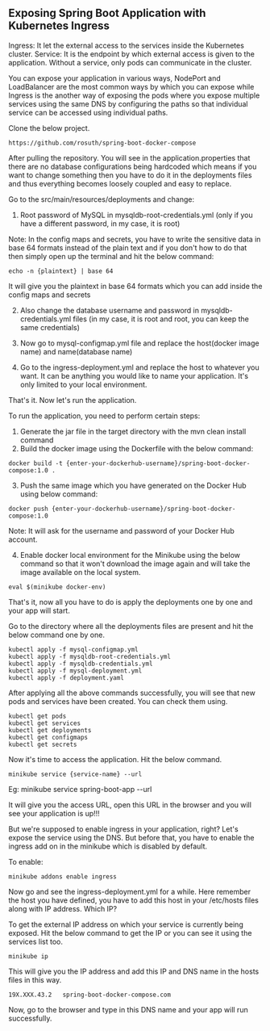 ## Exposing Spring Boot Application with Kubernetes Ingress

Ingress: It let the external access to the services inside the Kubernetes cluster.
Service: It is the endpoint by which external access is given to the application. Without a service, only pods can communicate in the cluster.

You can expose your application in various ways, NodePort and LoadBalancer are the most common ways by which you can expose while Ingress is the another way of exposing the pods where you expose multiple services using the same DNS by configuring the paths so that individual service can be accessed using individual paths. 

Clone the below project.

```
https://github.com/rosuth/spring-boot-docker-compose
```

After pulling the repository. You will see in the application.properties that there are no database configurations being hardcoded which means if you want to change something then you have to do it in the deployments files and thus everything becomes loosely coupled and easy to replace.

Go to the src/main/resources/deployments and change:

1. Root password of MySQL in mysqldb-root-credentials.yml (only if you have a different password, in my case, it is root)

Note: In the config maps and secrets, you have to write the sensitive data in base 64 formats instead of the plain text and if you don't how to do that then simply open up the terminal and hit the below command:

```
echo -n {plaintext} | base 64
```

It will give you the plaintext in base 64 formats which you can add inside the config maps and secrets

2. Also change the database username and password in mysqldb-credentials.yml files (in my case, it is root and root, you can keep the same credentials)

3. Now go to mysql-configmap.yml file and replace the host(docker image name) and name(database name)

4. Go to the ingress-deployment.yml and replace the host to whatever you want. It can be anything you would like to name your application. It's only limited to your local environment.

That's it. Now let's run the application.

To run the application, you need to perform certain steps:

1. Generate the jar file in the target directory with the mvn clean install command
2. Build the docker image using the Dockerfile with the below command:

```
docker build -t {enter-your-dockerhub-username}/spring-boot-docker-compose:1.0 .
```

3. Push the same image which you have generated on the Docker Hub using below command:

```
docker push {enter-your-dockerhub-username}/spring-boot-docker-compose:1.0
```

Note: It will ask for the username and password of your Docker Hub account.

4. Enable docker local environment for the Minikube using the below command so that it won't download the image again and will take the image available on the local system.

```
eval $(minikube docker-env)
```

That's it, now all you have to do is apply the deployments one by one and your app will start.

Go to the directory where all the deployments files are present and hit the below command one by one.

```
kubectl apply -f mysql-configmap.yml
kubectl apply -f mysqldb-root-credentials.yml
kubectl apply -f mysqldb-credentials.yml
kubectl apply -f mysql-deployment.yml
kubectl apply -f deployment.yaml
```

After applying all the above commands successfully, you will see that new pods and services have been created. You can check them using.

```
kubectl get pods
kubectl get services
kubectl get deployments
kubectl get configmaps
kubectl get secrets
```

Now it's time to access the application. Hit the below command.

```
minikube service {service-name} --url
```

Eg: minikube service spring-boot-app --url

It will give you the access URL, open this URL in the browser and you will see your application is up!!!

But we're supposed to enable ingress in your application, right? Let's expose the service using the DNS. But before that, you have to enable the ingress add on in the minikube which is disabled by default. 

To enable:

```
minikube addons enable ingress
```

Now go and see the ingress-deployment.yml for a while. Here remember the host you have defined, you have to add this host in your /etc/hosts files along with IP address. Which IP?

To get the external IP address on which your service is currently being exposed. Hit the below command to get the IP or you can see it using the services list too.

```
minikube ip
```

This will give you the IP address and add this IP and DNS name in the hosts files in this way.

```
19X.XXX.43.2   spring-boot-docker-compose.com
```

Now, go to the browser and type in this DNS name and your app will run successfully.
